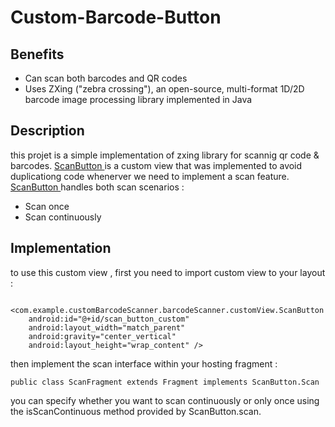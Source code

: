 # Custom-Barcode-Button
## Benefits
<ul>
  <li>Can scan both barcodes and QR codes</li>
  <li>Uses ZXing ("zebra crossing"), an open-source, multi-format 1D/2D barcode image processing library implemented in Java</li>
</ul> 

## Description
this projet is a simple implementation of zxing library for scannig qr code & barcodes.
[ScanButton ](https://github.com/Walid-Ji/Custom-Barcode-Button/blob/main/app/src/main/java/com/example/customBarcodeScanner/barcodeScanner/customView/ScanButton.java) is a custom view that 
was implemented to avoid duplicationg code whenerver we need to implement a scan feature.
[ScanButton ](https://github.com/Walid-Ji/Custom-Barcode-Button/blob/main/app/src/main/java/com/example/customBarcodeScanner/barcodeScanner/customView/ScanButton.java) handles both scan scenarios :
<ul>
  <li>Scan once</li>
  <li>Scan continuously</li>
</ul> 

## Implementation 
to use this custom view , first you need to import custom view to your layout :

      <com.example.customBarcodeScanner.barcodeScanner.customView.ScanButton
        android:id="@+id/scan_button_custom"
        android:layout_width="match_parent"
        android:gravity="center_vertical"
        android:layout_height="wrap_content" />
        
then implement the scan interface within your hosting fragment :

    public class ScanFragment extends Fragment implements ScanButton.Scan 
    
you can specify whether you want to scan continuously or only once using the isScanContinuous method provided by ScanButton.scan.

        
